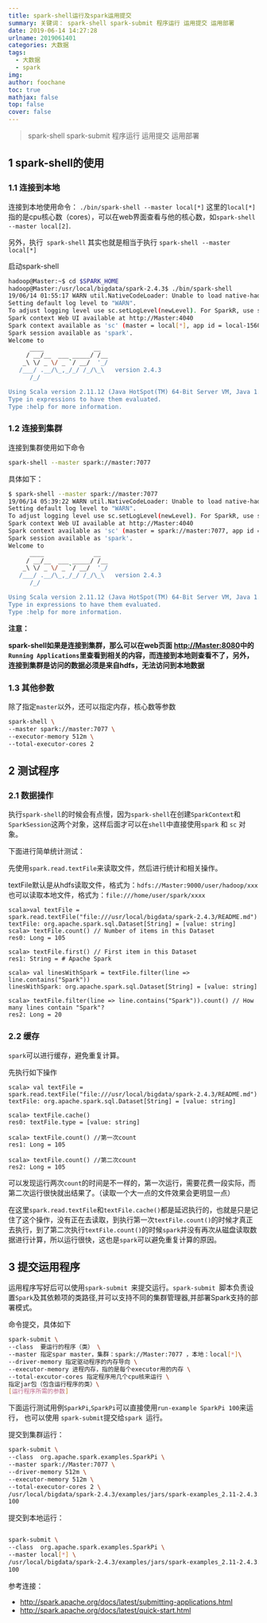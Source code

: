 ```yaml
---
title: spark-shell运行及spark运用提交
summary: 关键词： spark-shell spark-submit 程序运行 运用提交 运用部署
date: 2019-06-14 14:27:28
urlname: 2019061401
categories: 大数据
tags:
  - 大数据
  - spark
img: 
author: foochane
toc: true
mathjax: false
top: false
cover: false
---
```


>spark-shell spark-submit 程序运行 运用提交 运用部署

<!-- 
文章作者：[foochane](https://foochane.cn/) 
</br>
原文链接：[https://foochane.cn/article/2019061401.html](https://foochane.cn/article/2019061401.html)  
-->




## 1 spark-shell的使用
### 1.1 连接到本地

连接到本地使用命令： `./bin/spark-shell --master local[*]`
这里的`local[*]`指的是cpu核心数（cores），可以在web界面查看与他的核心数，如`spark-shell --master local[2]`.

另外，执行` spark-shell` 其实也就是相当于执行 `spark-shell --master local[*]`

启动spark-shell 
```bash
hadoop@Master:~$ cd $SPARK_HOME
hadoop@Master:/usr/local/bigdata/spark-2.4.3$ ./bin/spark-shell
19/06/14 01:55:17 WARN util.NativeCodeLoader: Unable to load native-hadoop library for your platform... using builtin-java classes where applicable
Setting default log level to "WARN".
To adjust logging level use sc.setLogLevel(newLevel). For SparkR, use setLogLevel(newLevel).
Spark context Web UI available at http://Master:4040
Spark context available as 'sc' (master = local[*], app id = local-1560477340912).
Spark session available as 'spark'.
Welcome to
      ____              __
     / __/__  ___ _____/ /__
    _\ \/ _ \/ _ `/ __/  '_/
   /___/ .__/\_,_/_/ /_/\_\   version 2.4.3
      /_/

Using Scala version 2.11.12 (Java HotSpot(TM) 64-Bit Server VM, Java 1.8.0_211)
Type in expressions to have them evaluated.
Type :help for more information.
```



### 1.2 连接到集群
连接到集群使用如下命令
```bash
spark-shell --master spark://master:7077 

```

具体如下：

```bash
$ spark-shell --master spark://master:7077
19/06/14 05:39:22 WARN util.NativeCodeLoader: Unable to load native-hadoop library for your platform... using builtin-java classes where applicable
Setting default log level to "WARN".
To adjust logging level use sc.setLogLevel(newLevel). For SparkR, use setLogLevel(newLevel).
Spark context Web UI available at http://Master:4040
Spark context available as 'sc' (master = spark://master:7077, app id = app-20190614053947-0006).
Spark session available as 'spark'.
Welcome to
      ____              __
     / __/__  ___ _____/ /__
    _\ \/ _ \/ _ `/ __/  '_/
   /___/ .__/\_,_/_/ /_/\_\   version 2.4.3
      /_/

Using Scala version 2.11.12 (Java HotSpot(TM) 64-Bit Server VM, Java 1.8.0_211)
Type in expressions to have them evaluated.
Type :help for more information.
```



**注意：**

**spark-shell如果是连接到集群，那么可以在web页面 [http://Master:8080](http://Master:8080)中的`Running Applications`里查看到相关的内容，而连接到本地则查看不了，另外，连接到集群是访问的数据必须是来自hdfs，无法访问到本地数据**

### 1.3 其他参数
除了指定`master`以外，还可以指定内存，核心数等参数

```bash
spark-shell \
--master spark://master:7077 \
--executor-memory 512m \
--total-executor-cores 2 
```




## 2 测试程序
### 2.1 数据操作
执行`spark-shell`的时候会有点慢，因为`spark-shell`在创建`SparkContext`和`SparkSession`这两个对象，这样后面才可以在`shell`中直接使用`spark` 和 `sc` 对象。

下面进行简单统计测试：

先使用`spark.read.textFile`来读取文件，然后进行统计和相关操作。

textFile默认是从hdfs读取文件，格式为：`hdfs://Master:9000/user/hadoop/xxx`
也可以读取本地文件，格式为：`file:///home/user/spark/xxxx`

```shell
scala>val textFile = spark.read.textFile("file:///usr/local/bigdata/spark-2.4.3/README.md")
textFile: org.apache.spark.sql.Dataset[String] = [value: string]
scala> textFile.count() // Number of items in this Dataset
res0: Long = 105

scala> textFile.first() // First item in this Dataset
res1: String = # Apache Spark

scala> val linesWithSpark = textFile.filter(line => line.contains("Spark"))
linesWithSpark: org.apache.spark.sql.Dataset[String] = [value: string]

scala> textFile.filter(line => line.contains("Spark")).count() // How many lines contain "Spark"?
res2: Long = 20

```

### 2.2 缓存
`spark`可以进行缓存，避免重复计算。

先执行如下操作
```
scala> val textFile = spark.read.textFile("file:///usr/local/bigdata/spark-2.4.3/README.md")
textFile: org.apache.spark.sql.Dataset[String] = [value: string]

scala> textFile.cache()
res0: textFile.type = [value: string]

scala> textFile.count() //第一次count
res1: Long = 105

scala> textFile.count() //第二次count
res2: Long = 105
```

可以发现运行两次`count`的时间是不一样的，第一次运行，需要花费一段实际，而第二次运行很快就出结果了。（读取一个大一点的文件效果会更明显一点）

在这里`spark.read.textFile`和`textFile.cache()`都是延迟执行的，也就是只是记住了这个操作，没有正在去读取，到执行第一次`textFile.count()`的时候才真正去执行，到了第二次执行`textFile.count()`的时候`spark`并没有再次从磁盘读取数据进行计算，所以运行很快，这也是`spark`可以避免重复计算的原因。



## 3 提交运用程序

运用程序写好后可以使用`spark-submit `来提交运行。`spark-submit `脚本负责设置`Spark`及其依赖项的类路径,并可以支持不同的集群管理器,并部署Spark支持的部署模式。

命令提交，具体如下
```bash
spark-submit \
--class  要运行的程序（类） \
--master 指定spar master，集群：spark://Master:7077 ，本地：local[*]\
--driver-memory 指定驱动程序的内存导向 \
--executor-memory 进程内存，指的是每个executor用的内存 \
--total-excutor-cores 指定程序用几个cpu核来运行 \
指定jar包（包含运行程序的类）\
[运行程序所需的参数]
```

下面运行测试用例`SparkPi`,`SparkPi`可以直接使用`run-example SparkPi 100`来运行，
也可以使用 `spark-submit`提交给`spark `运行。

提交到集群运行：

```bash
spark-submit \
--class  org.apache.spark.examples.SparkPi \
--master spark://Master:7077 \
--driver-memory 512m \
--executor-memory 512m \
--total-executor-cores 2 \
/usr/local/bigdata/spark-2.4.3/examples/jars/spark-examples_2.11-2.4.3.jar  \
100
```

提交到本地运行：
```bash

spark-submit \
--class  org.apache.spark.examples.SparkPi \
--master local[*] \
/usr/local/bigdata/spark-2.4.3/examples/jars/spark-examples_2.11-2.4.3.jar  \
100
```

参考连接：
- http://spark.apache.org/docs/latest/submitting-applications.html
- http://spark.apache.org/docs/latest/quick-start.html
